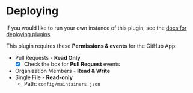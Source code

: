 # Deploying

If you would like to run your own instance of this plugin, see the [docs for deploying plugins](https://github.com/probot/probot/blob/master/docs/deployment.md).

This plugin requires these **Permissions & events** for the GitHub App:

- Pull Requests - **Read Only**
  - [x] Check the box for **Pull Request** events
- Organization Members - **Read & Write**
- Single File - **Read-only**
  - Path: `config/maintainers.json`
